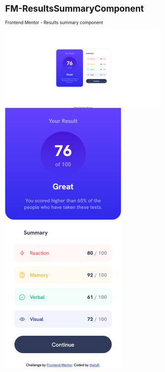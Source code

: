 # FM-ResultsSummaryComponent
Frontend Mentor - Results summary component

<div style="display: flex;flex-direction: row;align-items: center;justify-content:center">
  <img src="./desktop.png"></div>
  <img src="/mobile.png"></div>
 </div>



